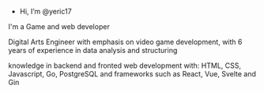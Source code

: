 - Hi, I’m @yeric17

I'm a Game and web developer

Digital Arts Engineer with emphasis on video game development, with 6 years of
experience in data analysis and structuring

knowledge in backend and fronted web development with: HTML, CSS, Javascript, Go,
PostgreSQL and frameworks such as React, Vue, Svelte and Gin
